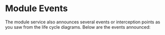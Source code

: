 # Module Events

The module service also announces several events or interception points as you saw from the life cycle diagrams. Below are the events announced:
